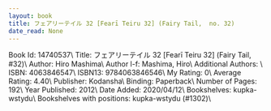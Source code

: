 ```yaml
---
layout: book
title: フェアリーテイル 32 [Fearī Teiru 32] (Fairy Tail,  no. 32)
date_read: None
---
```


Book Id: 14740537\ 
Title: フェアリーテイル 32 [Fearī Teiru 32] (Fairy Tail, #32)\ 
Author: Hiro Mashima\ 
Author l-f: Mashima, Hiro\ 
Additional Authors: \ 
ISBN: 4063846547\ 
ISBN13: 9784063846546\ 
My Rating: 0\ 
Average Rating: 4.40\ 
Publisher: Kodansha\ 
Binding: Paperback\ 
Number of Pages: 192\ 
Year Published: 2012\ 
Date Added: 2020/04/12\ 
Bookshelves: kupka-wstydu\ 
Bookshelves with positions: kupka-wstydu (#1302)\ 

